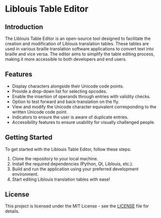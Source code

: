 # Liblouis Table Editor

## Introduction
The Liblouis Table Editor is an open-source tool designed to facilitate the creation and modification of Liblouis translation tables. These tables are used in various braille translation software applications to convert text into braille and vice versa. The editor aims to simplify the table editing process, making it more accessible to both developers and end users.

## Features
- Display characters alongside their Unicode code points.
- Provide a drop-down list for selecting opcodes.
- Enable the insertion of operands through entries with validity checks.
- Option to test forward and back-translation on the fly.
- View and modify the Unicode character equivalent corresponding to the written Unicode code point.
- Indicators to ensure the user is aware of duplicate entries.
- Accessibility features to ensure usability for visually challenged people.

## Getting Started
To get started with the Liblouis Table Editor, follow these steps:

1. Clone the repository to your local machine.
2. Install the required dependencies (Python, Qt, Liblouis, etc.).
3. Build and run the application using your preferred development environment.
4. Start editing Liblouis translation tables with ease!

## License
This project is licensed under the MIT License - see the [LICENSE](LICENSE) file for details.
